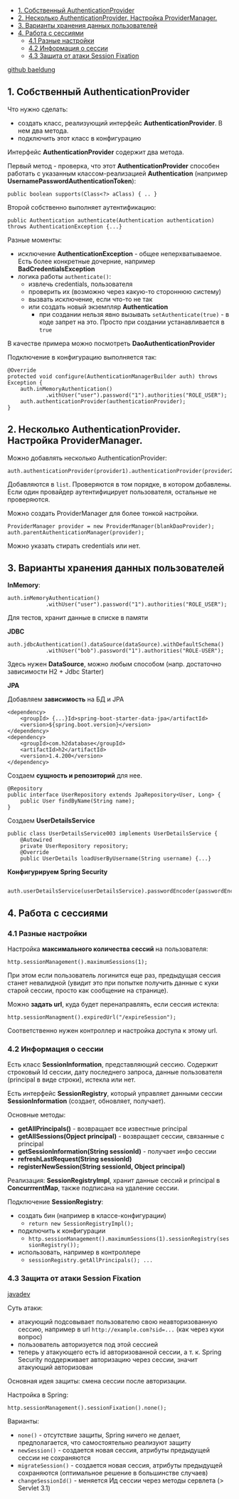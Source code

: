 <!-- MarkdownTOC autolink="true" uri_encoding="false" -->

- [1. Собственный AuthenticationProvider](#1-Собственный-authenticationprovider)
- [2. Несколько AuthenticationProvider. Настройка ProviderManager.](#2-Несколько-authenticationprovider-Настройка-providermanager)
- [3. Варианты хранения данных пользователей](#3-Варианты-хранения-данных-пользователей)
- [4. Работа с сессиями](#4-Работа-с-сессиями)
    - [4.1 Разные настройки](#41-Разные-настройки)
    - [4.2 Информация о сессии](#42-Информация-о-сессии)
    - [4.3 Защита от атаки Session Fixation](#43-Защита-от-атаки-session-fixation)

<!-- /MarkdownTOC -->


[github baeldung](https://github.com/eugenp/learn-spring-security/tree/lssc-module8-upgraded)

## 1. Собственный AuthenticationProvider

Что нужно сделать:

* создать класс, реализующий интерфейс **AuthenticationProvider**. В нем два метода.
* подключить этот класс в конфигурацию

Интерфейс **AuthenticationProvider** содержит два метода.

Первый метод - проверка, что этот **AuthenticationProvider** способен работать с указанным классом-реализацией **Authentication** (например **UsernamePasswordAuthenticationToken**): 

    public boolean supports(Class<?> aClass) { .. }

Второй собственно выполняет аутентификацию:

    public Authentication authenticate(Authentication authentication) throws AuthenticationException {...}

Разные моменты:

* исключение **AuthenticationException** - общее неперхватываемое. Есть более конкретные дочерние, например **BadCredentialsException**
* логика работы `authenticate()`:
    - извлечь credentials, пользователя
    - проверить их (возможно через какую-то стороннюю систему)
    - вызвать исключение, если что-то не так
    - или создать новый экземпляр **Authentication**
        + при создании нельзя явно вызывать `setAuthenticate(true)` - в коде запрет на это. Просто при создании устанавливается в `true`

В качестве примера можно посмотреть **DaoAuthenticationProvider**

Подключение в конфигурацию выполняется так:

    @Override
    protected void configure(AuthenticationManagerBuilder auth) throws Exception {
        auth.inMemoryAuthentication()
                .withUser("user").password("1").authorities("ROLE_USER");
        auth.authenticationProvider(authenticationProvider);
    }


## 2. Несколько AuthenticationProvider. Настройка ProviderManager. 

Можно добавлять несколько AuthenticationProvider:

    auth.authenticationProvider(provider1).authenticationProvider(provider2);

Добавляются в `list`. Проверяются в том порядке, в котором добавлены. Если один провайдер аутентифицирует пользователя, остальные не проверяются.

Можно создать ProviderManager для более тонкой настройки.

    ProviderManager provider = new ProviderManager(blankDaoProvider);
    auth.parentAuthenticationManager(provider);

Можно указать стирать credentials или нет.



## 3. Варианты хранения данных пользователей

**InMemory**:

    auth.inMemoryAuthentication()
                .withUser("user").password("1").authorities("ROLE_USER");

Для тестов, хранит данные в списке в памяти

**JDBC**

    auth.jdbcAuthentication().dataSource(dataSource).withDefaultSchema()
                .withUser("bob").password("1").authorities("ROLE-USER");

Здесь нужен **DataSource**, можно любым способом (напр. достаточно зависимости H2 + Jdbc Starter)


**JPA**

Добавляем **зависимость** на БД и JPA

    <dependency>
        <groupId> {...}Id>spring-boot-starter-data-jpa</artifactId>
        <version>${spring.boot.version}</version>
    </dependency>
    <dependency>
        <groupId>com.h2database</groupId>
        <artifactId>h2</artifactId>
        <version>1.4.200</version>
    </dependency>

Создаем **сущность и репозиторий** для нее.

    @Repository
    public interface UserRepository extends JpaRepository<User, Long> {
        public User findByName(String name);
    }

Создаем **UserDetailsService**

    public class UserDetailsService003 implements UserDetailsService {
        @Autowired
        private UserRepository repository;
        @Override
        public UserDetails loadUserByUsername(String username) {...}


**Конфигурируем Spring Security**

       auth.userDetailsService(userDetailsService).passwordEncoder(passwordEncoder());


## 4. Работа с сессиями

### 4.1 Разные настройки

Настройка **максимального количества сессий** на пользователя:

    http.sessionManagement().maximumSessions(1);

При этом если пользователь логинится еще раз, предыдущая сессия станет невалидной (увидит это при попытке получить данные с куки старой сессии, просто как сообщение на странице).

Можно **задать url**, куда будет перенаправлять, если сессия истекла:

    http.sessionManagment().expiredUrl("/expireSession");

Соответственно нужен контроллер и настройка доступа к этому url.

### 4.2 Информация о сессии

Есть класс **SessionInformation**, представляющий сессию. Содержит строковый Id сессии, дату последнего запроса, данные пользователя (principal в виде строки), истекла или нет.

Есть интерфейс **SessionRegistry**, который управляет данными сессии **SessionInformation** (создает, обновляет, получает). 

Основные методы:

* **getAllPrincipals()** - возвращает все известные principal
*  **getAllSessions(Opject principal)** - возвращает сессии, связанные с principal
*  **getSessionInformation(String sessionId)** - получает инфо сессии 
*  **refreshLastRequest(String sessionId)** 
*  **registerNewSession(String sessionId, Object principal)**

Реализация: **SessionRegistryImpl**, хранит данные сессий и principal в **ConcurrrentMap**, также подписана на удаление сессии.

Подключение **SessionRegistry**:

* создать бин (например в классе-конфигурации)
    - `return new SessionRegistryImpl();`
* подключить к конфигурации
    - `http.sessionManagement().maximumSessions(1).sessionRegistry(sessionRegistry());`
* использовать, например в контроллере
    - `sessionRegistry.getAllPrincipals(); ...`

### 4.3 Защита от атаки Session Fixation

[javadev](https://www.javadevjournal.com/spring-security/spring-security-session-fixation/)

Суть атаки: 

* атакующий подсовывает пользователю свою неавторизованную сессию, например в url `http://example.com?sid=...` (как через куки вопрос)
* пользователь авторизуется под этой сессией
* теперь у атакующего есть id авторизованной сессии, а т. к. Spring Security поддерживает авторизацию через сессии, значит атакующий авторизован

Основная идея защиты: смена сессии после авторизации.

Настройка в Spring:

    http.sessionManagement().sessionFixation().none();

Варианты:

* `none()` - отсутствие защиты, Spring ничего не делает, предполагается, что самостоятельно реализуют защиту
* `newSession()` - создается новая сессия, атрибуты предыдущей сессии не сохраняются
* `migrateSession()` - создается новая сессия, атрибуты предыдущей сохраняются (оптимальное решение в большинстве случаев)
* `changeSessionId()` - меняется Ид сессии через методы сервлета (> Servlet 3.1)


